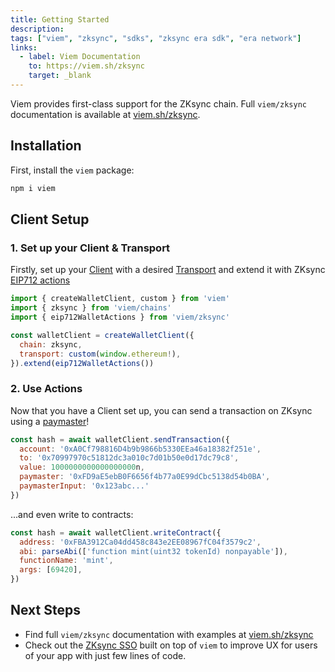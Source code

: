 ```yaml
---
title: Getting Started
description:
tags: ["viem", "zksync", "sdks", "zksync era sdk", "era network"]
links:
  - label: Viem Documentation
    to: https://viem.sh/zksync
    target: _blank
---
```


Viem provides first-class support for the ZKsync chain.
Full `viem/zksync` documentation is available at [viem.sh/zksync](https://viem.sh/zksync).

## Installation

First, install the `viem` package:

```bash
npm i viem
```

## Client Setup

### 1. Set up your Client & Transport

Firstly, set up your [Client](https://viem.sh/docs/clients/intro) with a desired [Transport](https://viem.sh/docs/clients/intro)
and extend it with ZKsync [EIP712 actions](https://viem.sh/zksync/client#eip712walletactions)

```js
import { createWalletClient, custom } from 'viem'
import { zksync } from 'viem/chains'
import { eip712WalletActions } from 'viem/zksync'

const walletClient = createWalletClient({
  chain: zksync,
  transport: custom(window.ethereum!),
}).extend(eip712WalletActions())
```

### 2. Use Actions

Now that you have a Client set up, you can send a transaction on ZKsync using a [paymaster](/zksync-protocol/account-abstraction/paymasters)!

```js
const hash = await walletClient.sendTransaction({
  account: '0xA0Cf798816D4b9b9866b5330EEa46a18382f251e',
  to: '0x70997970c51812dc3a010c7d01b50e0d17dc79c8',
  value: 1000000000000000000n,
  paymaster: '0xFD9aE5ebB0F6656f4b77a0E99dCbc5138d54b0BA',
  paymasterInput: '0x123abc...'
})
```

...and even write to contracts:

```js
const hash = await walletClient.writeContract({
  address: '0xFBA3912Ca04dd458c843e2EE08967fC04f3579c2',
  abi: parseAbi(['function mint(uint32 tokenId) nonpayable']),
  functionName: 'mint',
  args: [69420],
})
```

## Next Steps

- Find full `viem/zksync` documentation with examples at [viem.sh/zksync](https://viem.sh/zksync)
- Check out the [ZKsync SSO](/zksync-era/unique-features/zksync-sso) built on top of `viem`
to improve UX for users of your app with just few lines of code.
